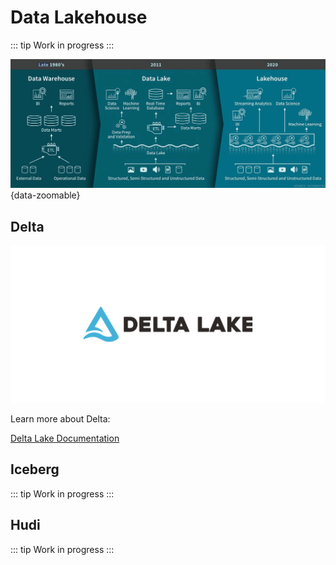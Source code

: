 # Data Lakehouse

::: tip
Work in progress
:::

![Data Lakehouse](./data-lakehouse.png){data-zoomable}

## Delta 

![Delta](./delta.png)

Learn more about Delta:

[Delta Lake Documentation](/development/data-engineering/data-lakehouse/delta/index.md)

## Iceberg

::: tip
Work in progress
:::

## Hudi

::: tip
Work in progress
:::